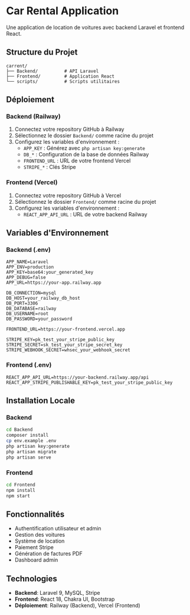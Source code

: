 # Car Rental Application

Une application de location de voitures avec backend Laravel et frontend React.

## Structure du Projet

```
carrent/
├── Backend/          # API Laravel
├── Frontend/         # Application React
└── scripts/          # Scripts utilitaires
```

## Déploiement

### Backend (Railway)

1. Connectez votre repository GitHub à Railway
2. Sélectionnez le dossier `Backend/` comme racine du projet
3. Configurez les variables d'environnement :
   - `APP_KEY` : Générez avec `php artisan key:generate`
   - `DB_*` : Configuration de la base de données Railway
   - `FRONTEND_URL` : URL de votre frontend Vercel
   - `STRIPE_*` : Clés Stripe

### Frontend (Vercel)

1. Connectez votre repository GitHub à Vercel
2. Sélectionnez le dossier `Frontend/` comme racine du projet
3. Configurez les variables d'environnement :
   - `REACT_APP_API_URL` : URL de votre backend Railway

## Variables d'Environnement

### Backend (.env)
```env
APP_NAME=Laravel
APP_ENV=production
APP_KEY=base64:your_generated_key
APP_DEBUG=false
APP_URL=https://your-app.railway.app

DB_CONNECTION=mysql
DB_HOST=your_railway_db_host
DB_PORT=3306
DB_DATABASE=railway
DB_USERNAME=root
DB_PASSWORD=your_password

FRONTEND_URL=https://your-frontend.vercel.app

STRIPE_KEY=pk_test_your_stripe_public_key
STRIPE_SECRET=sk_test_your_stripe_secret_key
STRIPE_WEBHOOK_SECRET=whsec_your_webhook_secret
```

### Frontend (.env)
```env
REACT_APP_API_URL=https://your-backend.railway.app/api
REACT_APP_STRIPE_PUBLISHABLE_KEY=pk_test_your_stripe_public_key
```

## Installation Locale

### Backend
```bash
cd Backend
composer install
cp env.example .env
php artisan key:generate
php artisan migrate
php artisan serve
```

### Frontend
```bash
cd Frontend
npm install
npm start
```

## Fonctionnalités

- Authentification utilisateur et admin
- Gestion des voitures
- Système de location
- Paiement Stripe
- Génération de factures PDF
- Dashboard admin

## Technologies

- **Backend**: Laravel 9, MySQL, Stripe
- **Frontend**: React 18, Chakra UI, Bootstrap
- **Déploiement**: Railway (Backend), Vercel (Frontend)
